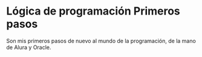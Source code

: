 # Lógica de programación  Primeros pasos
 Son mis primeros pasos de nuevo al mundo de la programación, de la mano de Alura  y Oracle.
